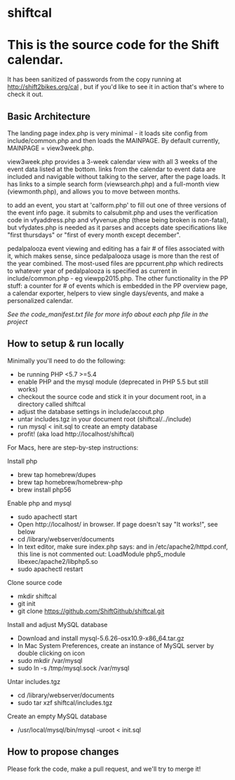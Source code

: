 # shiftcal

This is the source code for the Shift calendar.
===============================================

It has been sanitized of passwords from the copy running at http://shift2bikes.org/cal , but if you'd like to see it in action that's where to check it out.

Basic Architecture
------------------

The landing page index.php is very minimal - it loads site config from include/common.php and then loads the MAINPAGE.  By default currently, MAINPAGE = view3week.php.

view3week.php provides a 3-week calendar view with all 3 weeks of the event data listed at the bottom.  links from the calendar to event data are included and navigable without talking to the server, after the page loads.  It has links to a simple search form (viewsearch.php) and a full-month view (viewmonth.php), and allows you to move between months.

to add an event, you start at 'calform.php' to fill out one of three versions of the event info page.  it submits to calsubmit.php and uses the verification code in vfyaddress.php and vfyvenue.php (these being broken is non-fatal), but vfydates.php is needed as it parses and accepts date specifications like "first thursdays" or "first of every month except december".

pedalpalooza event viewing and editing has a fair # of files associated with it, which makes sense, since pedalpalooza usage is more than the rest of the year combined.  The most-used files are ppcurrent.php which redirects to whatever year of pedalpalooza is specified as current in include/common.php - eg viewpp2015.php.  The other functionality in the PP stuff: a counter for # of events which is embedded in the PP overview page, a calendar exporter, helpers to view single days/events, and make a personalized calendar.

*See the code_manifest.txt file for more info about each php file in the project*

How to setup & run locally
--------------------------

Minimally you'll need to do the following:

- be running PHP <5.7 >=5.4
- enable PHP and the mysql module (deprecated in PHP 5.5 but still works)
- checkout the source code and stick it in your document root, in a directory called shiftcal
- adjust the database settings in include/accout.php
- untar includes.tgz in your document root (shiftcal/../include)
- run mysql < init.sql to create an empty database
- profit! (aka load http://localhost/shiftcal)

For Macs, here are step-by-step instructions:

Install php
- brew tap homebrew/dupes
- brew tap homebrew/homebrew-php
- brew install php56

Enable php and mysql
- sudo apachectl start
- Open http://localhost/ in browser. If page doesn't say "It works!", see below 
- cd /library/webserver/documents
- In text editor, make sure index.php says: <?php phpinfo(); ?> and in /etc/apache2/httpd.conf, this line is not commented out: LoadModule php5_module libexec/apache2/libphp5.so
- sudo apachectl restart

Clone source code
- mkdir shiftcal
- git init
- git clone https://github.com/ShiftGithub/shiftcal.git

Install and adjust MySQL database
- Download and install mysql-5.6.26-osx10.9-x86_64.tar.gz
- In Mac System Preferences, create an instance of MySQL server by double clicking on icon
- sudo mkdir /var/mysql
- sudo ln -s /tmp/mysql.sock /var/mysql

Untar includes.tgz
- cd /library/webserver/documents
- sudo tar xzf shiftcal/includes.tgz

Create an empty MySQL database
- /usr/local/mysql/bin/mysql -uroot < init.sql


How to propose changes
----------------------

Please fork the code, make a pull request, and we'll try to merge it!
